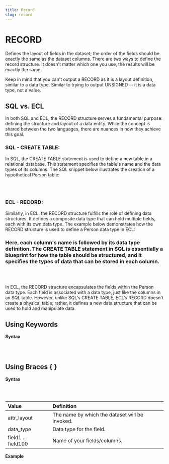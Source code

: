 ```yaml
---
title: Record
slug: record
---
```


# RECORD

Defines the layout of fields in the dataset; the order of the fields should be exactly the same as the dataset columns. There are two ways to define the record structure. It doesn't matter which one you use, the results will be exactly the same.

Keep in mind that you can't output a RECORD as it is a layout definition, similar to a data type. Similar to trying to output UNSIGNED -- it is a data type, not a value.

## SQL vs. ECL

In both SQL and ECL, the RECORD structure serves a fundamental purpose: defining the structure and layout of a data entity. While the concept is shared between the two languages, there are nuances in how they achieve this goal.

### SQL - CREATE TABLE:

In SQL, the CREATE TABLE statement is used to define a new table in a relational database. This statement specifies the table's name and the data types of its columns. The SQL snippet below illustrates the creation of a hypothetical Person table:

<pre>
    <EclCode code="CREATE TABLE (
      PersonID  INTEGER,
      Name      STRING,
      Age       INTEGER,
      Wages     REAL,
      hasHome   INTEGER
    );">
    </EclCode>
</pre>

### ECL - RECORD:

Similarly, in ECL, the RECORD structure fulfills the role of defining data structures. It defines a composite data type that can hold multiple fields, each with its own data type. The example below demonstrates how the RECORD structure is used to define a Person data type in ECL:
### Here, each column's name is followed by its data type definition. The CREATE TABLE statement in SQL is essentially a blueprint for how the table should be structured, and it specifies the types of data that can be stored in each column.

 <pre>
    <EclCode code="RECORD
      INTEGER  PersonID;
      STRING   Name ;
      INTEGER  Age;
      REAL     Wages;
      INTEGER  hasHome;
    END;">
    </EclCode>
</pre>

In ECL, the RECORD structure encapsulates the fields within the Person data type. Each field is associated with a data type, just like the columns in an SQL table. However, unlike SQL's CREATE TABLE, ECL's RECORD doesn't create a physical table; rather, it defines a new data structure that can be used to hold and manipulate data.

## Using Keywords

**Syntax**
<pre>
    <EclCode 
    code="attr_layout := RECORD
        data_type    field1;
        data_type    field2;
        ...
        ...
        ...
        data_type    field100;
    END;">
    </EclCode>
</pre>

## Using Braces { }

**Syntax**
<pre>
    <EclCode
    code="attr_layout := {
                data_type field1;
                data_type field2;
                ...
                ...
                data_type field100
                };">
    </EclCode>
</pre>

| Value | Definition |
| :- | :- |
| attr_layout | The name by which the dataset will be invoked. | 
| data_type | Data type for the field. |
| field1 ... field100 | Name of your fields/columns. |

**Example**
<pre>
    <EclCode
    code="/* Using keywords */
    salaryAvg_1 := RECORD
                STRING  Job;
                STRING  Category;
                STRING  City;
                STRING2 State;
                INTEGER AvgSalary;
                INTEGER LowerBand;
                INTEGER Upperband;
    END;

    // Using { }
    salaryAvg_2 := {
                    STRING  Job;
                    STRING  Category;
                    STRING  City;
                    STRING2 State;
                    INTEGER AvgSalary;
                    INTEGER LowerBand;
                    INTEGER Upperband;
                    };">
    </EclCode>
</pre>
